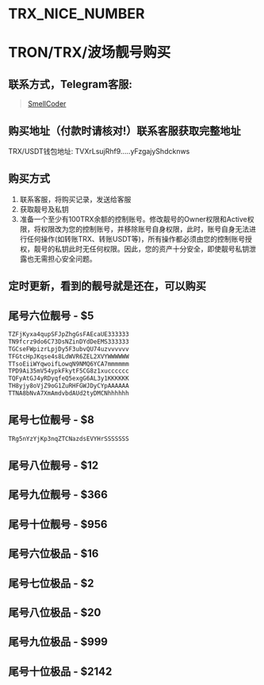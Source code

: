 # TRX_NICE_NUMBER
# TRON/TRX/波场靓号购买

## 联系方式，Telegram客服:
> <a href="https://t.me/SmellCoder" target="_blank">SmellCoder</a>

## 购买地址（付款时请核对!）联系客服获取完整地址
TRX/USDT钱包地址: TVXrLsujRhf9.....yFzgajyShdcknws

## 购买方式
1. 联系客服，将购买记录，发送给客服
3. 获取靓号及私钥
4. 准备一个至少有100TRX余额的控制账号。修改靓号的Owner权限和Active权限，将权限改为您的控制账号，并移除账号自身权限，此时，账号自身无法进行任何操作(如转账TRX、转账USDT等)，所有操作都必须由您的控制账号授权，靓号的私钥此时无任何权限。因此，您的资产十分安全，即使靓号私钥泄露也无需担心安全问题。

## 定时更新，看到的靓号就是还在，可以购买


## 尾号六位靓号  - $5
```markdown
TZFjKyxa4qupSFJpZhgGsFAEcaUE333333
TN9fcrz9do6C73DsNZinDYdDeEMS333333
TGCseFWpizrLpjDy5F3ubvQU74uzvvvvvv
TFGtcHpJKqse4s8LdWVR6ZEL2XVYWWWWWW
TTsoEiiWYqwoifLowqN9NMQ6YCA7mmmmmm
TPD9Ai35mV54ypkFkytF5CG8z1xucccccc
TQFyAtGJ4yRDyqfeQ5exgG6AL3y1KKKKKK
TH8yjy8oVjZ9oG1ZuRHFGWJDyCYpAAAAAA
TTNA8bNvA7XmAmdvbdAUd2tyDMCNhhhhhh
```


## 尾号七位靓号 - $8
```markdown
TRg5nYzYjKp3nqZTCNazdsEVYHrSSSSSSS
```


## 尾号八位靓号 - $12



## 尾号九位靓号 - $366



## 尾号十位靓号 - $956



## 尾号六位极品 - $16



## 尾号七位极品 - $2



## 尾号八位极品 - $20



## 尾号九位极品 - $999



## 尾号十位极品 - $2142